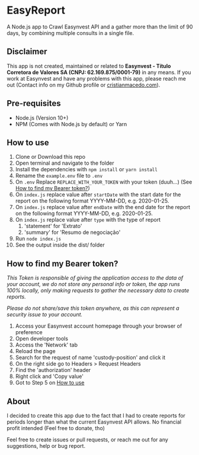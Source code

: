 # EasyReport

A Node.js app to Crawl Easynvest API and a gather more than the limit of 90 days, by combining multiple consults in a single file.

## Disclaimer

This app is not created, maintained or related to **Easynvest - Título Corretora de Valores SA (CNPJ: 62.169.875/0001-79)** in any means. If you work at Easynvest and have any problems with this app, please reach me out (Contact info on my Github profile or [cristianmacedo.com](https://cristianmacedo.com)).

## Pre-requisites

-   Node.js (Version 10+)
-   NPM (Comes with Node.js by default) or Yarn

## How to use

1.  Clone or Download this repo
2.  Open terminal and navigate to the folder
3.  Install the dependencies with `npm install` or `yarn install`
4.  Rename the `example.env` file to `.env`
5.  On `.env` Replace `REPLACE_WITH_YOUR_TOKEN` with your token (duuh...) (See [How to find my Bearer token?](#how-to-find-my-bearer-token))
6.  On `index.js` replace value after `startDate` with the start date for the report on the following format YYYY-MM-DD, e.g. 2020-01-25.
7.  On `index.js` replace value after `endDate` with the end date for the report on the following format YYYY-MM-DD, e.g. 2020-01-25.
8.  On `index.js` replace value after `type` with the type of report
    1.  'statement' for 'Extrato'
    2.  'summary' for 'Resumo de negociação'
9.  Run `node index.js`
10. See the output inside the dist/ folder

## How to find my Bearer token?

_This Token is responsible of giving the application access to the data of your account, we do not store any personal info or token, the app runs 100% locally, only making requests to gather the necessary data to create reports._

_Please do not share/save this token anywhere, as this can represent a security issue to your account._

1. Access your Easynvest account homepage through your browser of preference
2. Open developer tools
3. Access the 'Network' tab
4. Reload the page
5. Search for the request of name 'custody-position' and click it
6. On the right side go to Headers > Request Headers
7. Find the 'authorization' header
8. Right click and 'Copy value'
9. Got to Step 5 on [How to use](#how-to-use)

## About

I decided to create this app due to the fact that I had to create reports for periods longer than what the current Easynvest API allows. No financial profit intended (Feel free to donate, tho)

Feel free to create issues or pull requests, or reach me out for any suggestions, help or bug report.
